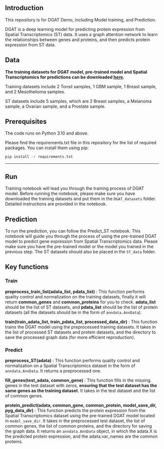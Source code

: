 ## Introduction

This repository is for DGAT Demo, including Model training, and Prediction. 

DGAT is a deep learning model for predicting protein expression from Spatial Transcriptomics (ST) data. It uses a graph attention network to learn the relationships between genes and proteins, and then predicts protein expression from ST data.

## Data 
**The training datasets for DGAT model, pre-trained model and Spatial Transcriptomics for predictions can be downloaded [here](https://drive.google.com/drive/folders/1M9gIOFjK4wBk7DEj9MrwAlV8OHEgS2BA?usp=sharing).**

Training datasets include 2 Tonsil samples, 1 GBM sample, 1 Breast sample, and 2 Mesothelioma samples.

ST datasets include 5 samples, which are 2 Breast samples, a Melanoma sample, a Ovarian sample, and a Prostate sample.


## Prerequisites
The code runs on Python 3.10 and above.

Please find the requirements.txt file in this repository for the list of required packages. You can install them using pip:

```bash
pip install -r requirements.txt
```
****

## Run

Training notebook will lead you through the training process of DGAT model. Before running the notebook, please make sure you have downloaded the training datasets and put them in the `DGAT_datasets` folder. Detailed instructions are provided in the notebook.

## Prediction
To run the prediction, you can follow the Predict_ST notebook. This notebook will guide you through the process of using the pre-trained DGAT model to predict gene expression from Spatial Transcriptomics data. Please make sure you have the pre-trained model or the model you trained in the previous step. The ST datasets should also be placed in the `ST_data` folder.

## Key functions

### Train

**preprocess_train_list(adata_list, pdata_list)**
: This function performs quality control and normalization on the training datasets, finally it will return **common_genes** and **common_proteins** for you to check. **adata_list** should be the list of ST datasets, and **pdata_list** should be the list of protein datasets (all the datasets should be in the form of `anndata.AnnData`).

**train(train_adata_list, train_pdata_list, processed_data_dir)**
: This function trains the DGAT model using the preprocessed training datasets. It takes in the list of processed ST datasets and protein datasets, and the directory to save the processed graph data (for more efficient reproduction).

### Predict

**preprocess_ST(adata)**
: This function performs quality control and normalization on a Spatial Transcriptomics dataset in the form of `anndata.AnnData`. It returns a preprocessed one.

**fill_genes(test_adata, common_gene)**
: This function fills in the missing genes in the test dataset with zeros, **ensuring that the test dataset has the same genes as the training dataset**. It takes in the test dataset and the list of common genes.

**protein_predict(adata, common_gene, common_protein, model_save_dir, pyg_data_dir)**
: This function predicts the protein expression from the Spatial Transcriptomics dataset using the pre-trained DGAT model located in `model_save_dir`. It takes in the preprocessed test dataset, the list of common genes, the list of common proteins, and the directory for saving the graph data. It returns an `anndata.AnnData` object, in which the adata.X is the predicted protein expression, and the adata.var_names are the common proteins.
